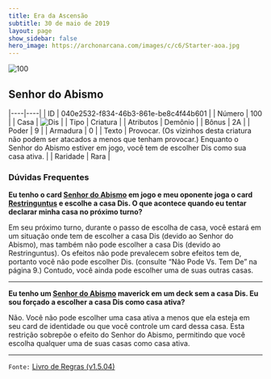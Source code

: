 ```yaml
---
title: Era da Ascensão
subtitle: 30 de maio de 2019
layout: page
show_sidebar: false
hero_image: https://archonarcana.com/images/c/c6/Starter-aoa.jpg
---
```


![100](https://cdn.keyforgegame.com/media/card_front/pt/435_100_GRQVRXJ4H8W6_pt.png)

## Senhor do Abismo

|----|----|
| ID | 040e2532-f834-46b3-861e-be8c4f44b601 |
| Número | 100 |
| Casa | ![Dis](https://archonarcana.com/images/thumb/e/e8/Dis.png/22px-Dis.png "Dis") |
| Tipo | Criatura |
| Atributos | Demônio |
| Bônus | 2A |
| Poder | 9 |
| Armadura | 0 |
| Texto | Provocar. (Os vizinhos desta criatura  não podem ser atacados a menos  que tenham provocar.)  Enquanto o Senhor do Abismo estiver em jogo, você tem de escolher Dis  como sua casa ativa. |
| Raridade | Rara |

### Dúvidas Frequentes

**Eu tenho o card [Senhor do Abismo](/cota/093) em jogo e meu
oponente joga o card [Restringuntus](/cota/094) e escolhe a casa
Dis. O que acontece quando eu tentar declarar minha casa no
próximo turno?**

Em seu próximo turno, durante o passo de escolha de casa, você estará
em um situação onde tem de escolher a casa Dis (devido ao Senhor
do Abismo), mas também não pode escolher a casa Dis (devido ao
Restringuntus). Os efeitos não pode prevalecem sobre efeitos tem de,
portanto você não pode escolher Dis. (consulte “Não Pode Vs. Tem De” na
página 9.) Contudo, você ainda pode escolher uma de suas outras casas.

<hr/>

**Eu tenho um [Senhor do Abismo](/cota/093) maverick em um
deck sem a casa Dis. Eu sou forçado a escolher a casa Dis como
casa ativa?**

Não. Você não pode escolher uma casa ativa a menos que ela esteja em
seu card de identidade ou que você controle um card dessa casa. Esta
restrição sobrepõe o efeito do Senhor do Abismo, permitindo que você
escolha qualquer uma de suas casas como casa ativa.

<hr/>

`Fonte:` [Livro de Regras (v1.5.04)](https://drive.google.com/open?id=14pM1J8ZR_4hZbGFZt-ArQdAGsHCPEQdE)
